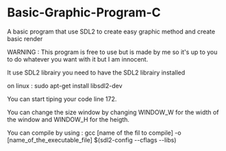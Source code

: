 # Basic-Graphic-Program-C
A basic program that use SDL2 to create easy graphic method and create basic render


WARNING : This program is free to use but is made by me so it's up to you to do whatever you want with it but I am innocent.


It use SDL2 librairy you need to have the SDL2 librairy installed

on linux : sudo apt-get install libsdl2-dev

You can start tiping your code line 172.

You can change the size window by changing WINDOW_W for the width of the window and WINDOW_H for the heigth.

You can compile by using : gcc [name of the fil to compile] -o [name_of_the_executable_file] $(sdl2-config --cflags --libs)


